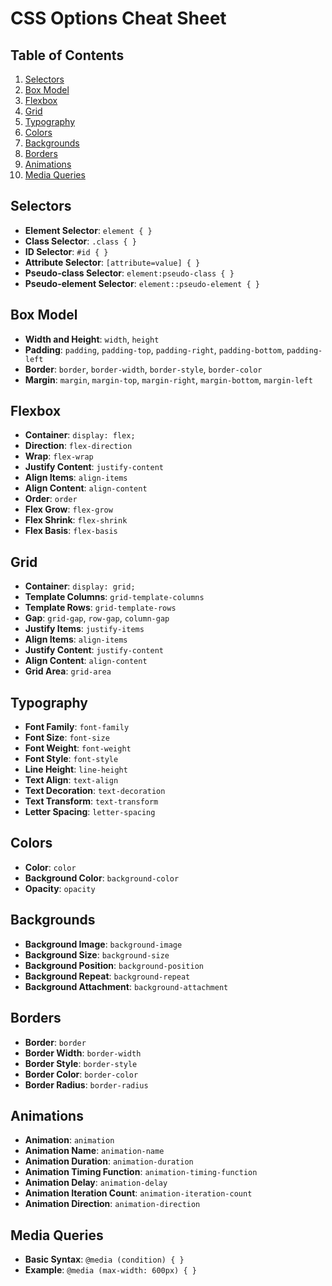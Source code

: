 # CSS Options Cheat Sheet

## Table of Contents
1. [Selectors](#selectors)
2. [Box Model](#box-model)
3. [Flexbox](#flexbox)
4. [Grid](#grid)
5. [Typography](#typography)
6. [Colors](#colors)
7. [Backgrounds](#backgrounds)
8. [Borders](#borders)
9. [Animations](#animations)
10. [Media Queries](#media-queries)

## Selectors
- **Element Selector**: `element { }`
- **Class Selector**: `.class { }`
- **ID Selector**: `#id { }`
- **Attribute Selector**: `[attribute=value] { }`
- **Pseudo-class Selector**: `element:pseudo-class { }`
- **Pseudo-element Selector**: `element::pseudo-element { }`

## Box Model
- **Width and Height**: `width`, `height`
- **Padding**: `padding`, `padding-top`, `padding-right`, `padding-bottom`, `padding-left`
- **Border**: `border`, `border-width`, `border-style`, `border-color`
- **Margin**: `margin`, `margin-top`, `margin-right`, `margin-bottom`, `margin-left`

## Flexbox
- **Container**: `display: flex;`
- **Direction**: `flex-direction`
- **Wrap**: `flex-wrap`
- **Justify Content**: `justify-content`
- **Align Items**: `align-items`
- **Align Content**: `align-content`
- **Order**: `order`
- **Flex Grow**: `flex-grow`
- **Flex Shrink**: `flex-shrink`
- **Flex Basis**: `flex-basis`

## Grid
- **Container**: `display: grid;`
- **Template Columns**: `grid-template-columns`
- **Template Rows**: `grid-template-rows`
- **Gap**: `grid-gap`, `row-gap`, `column-gap`
- **Justify Items**: `justify-items`
- **Align Items**: `align-items`
- **Justify Content**: `justify-content`
- **Align Content**: `align-content`
- **Grid Area**: `grid-area`

## Typography
- **Font Family**: `font-family`
- **Font Size**: `font-size`
- **Font Weight**: `font-weight`
- **Font Style**: `font-style`
- **Line Height**: `line-height`
- **Text Align**: `text-align`
- **Text Decoration**: `text-decoration`
- **Text Transform**: `text-transform`
- **Letter Spacing**: `letter-spacing`

## Colors
- **Color**: `color`
- **Background Color**: `background-color`
- **Opacity**: `opacity`

## Backgrounds
- **Background Image**: `background-image`
- **Background Size**: `background-size`
- **Background Position**: `background-position`
- **Background Repeat**: `background-repeat`
- **Background Attachment**: `background-attachment`

## Borders
- **Border**: `border`
- **Border Width**: `border-width`
- **Border Style**: `border-style`
- **Border Color**: `border-color`
- **Border Radius**: `border-radius`

## Animations
- **Animation**: `animation`
- **Animation Name**: `animation-name`
- **Animation Duration**: `animation-duration`
- **Animation Timing Function**: `animation-timing-function`
- **Animation Delay**: `animation-delay`
- **Animation Iteration Count**: `animation-iteration-count`
- **Animation Direction**: `animation-direction`

## Media Queries
- **Basic Syntax**: `@media (condition) { }`
- **Example**: `@media (max-width: 600px) { }`

